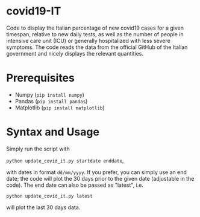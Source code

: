 # covid19-IT
Code to display the Italian percentage of new covid19 cases for a given timespan, relative to new daily tests, as well as the number of people in intensive care unit (ICU) or generally hospitalized with less severe symptoms.
The code reads the data from the official GitHub of the Italian government and nicely displays the relevant quantities.

# Prerequisites
* Numpy (`pip install numpy`)
* Pandas (`pip install pandas`)
* Matplotlib (`pip install matplotlib`)

# Syntax and Usage
Simply run the script with 

`python update_covid_it.py startdate enddate`,

with dates in format `dd/mm/yyyy`.
If you prefer, you can simply use an end date; the code will plot the 30 days prior to the given date (adjustable in the code).
The end date can also be passed as "latest", i.e.

`python update_covid_it.py latest`

will plot the last 30 days data.
